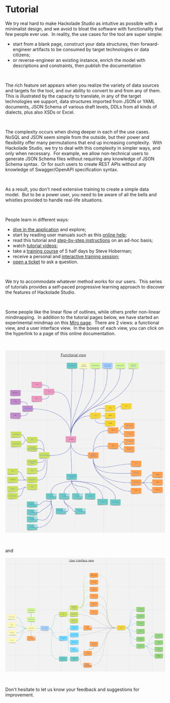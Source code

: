 # Tutorial

We try real hard to make Hackolade Studio as intuitive as possible with a minimalist design, and we avoid to bloat the software with functionality that few people ever use.&nbsp; In reality, the use cases for the tool are super simple:

* start from a blank page, construct your data structures, then forward-engineer artifacts to be consumed by target technologies or data citizens;
* or reverse-engineer an existing instance, enrich the model with descriptions and constraints, then publish the documentation

&nbsp;

The rich feature set appears when you realize the variety of data sources and targets for the tool, and our ability to convert to and from any of them.&nbsp; This is illustrated by the capacity to translate, in any of the target technologies we support, data structures imported from JSON or YAML documents, JSON Schema of various draft levels, DDLs from all kinds of dialects, plus also XSDs or Excel. &nbsp;

&nbsp;

The complexity occurs when diving deeper in each of the use cases.&nbsp; NoSQL and JSON seem simple from the outside, but their power and flexibility offer many permutations that end up increasing complexity.&nbsp; With Hackolade Studio, we try to deal with this complexity in simpler ways, and only when necessary.&nbsp; For example, we allow non-technical users to generate JSON Schema files without requiring any knowledge of JSON Schema syntax.&nbsp; Or for such users to create REST APIs without any knowledge of Swagger/OpenAPI specification syntax.

&nbsp;

As a result, you don't need extensive training to create a simple data model.&nbsp; But to be a power user, you need to be aware of all the bells and whistles provided to handle real-life situations.

&nbsp;

People learn in different ways:

* [dive in the application](<https://hackolade.com/download.html> "target=\"\_blank\"") and explore;
* start by reading user manuals such as this [online help](<https://hackolade.com/help/index.html>);
* read this tutorial and [step-by-step instructions](<How-toguides.md>) on an ad-hoc basis;
* watch [tutorial videos](<https://www.youtube.com/playlist?list=PLuoumc7VQje0m35VhJGVnaAbg1FCG4McK> "target=\"\_blank\"");
* take a [training course](<https://hackolade.com/training.html>) of 5 half days by Steve Hoberman;
* receive a personal and [interactive training session](<https://calendly.com/pdesmarets> "target=\"\_blank\"");
* [open a ticket](<https://hackolade.zendesk.com/hc/en-us/requests/new> "target=\"\_blank\"") to ask a question.

&nbsp;

We try to accommodate whatever method works for our users.&nbsp; This series of tutorials provides a self-paced progressive learning approach to discover the features of Hackolade Studio.

&nbsp;

Some people like the linear flow of outlines, while others prefer non-linear mindmapping.&nbsp; In addition to the tutorial pages below, we have started an experimental mindmap on this [Miro page](<https://miro.com/app/board/o9J\_kmBxYFg=/> "target=\"\_blank\"").&nbsp; There are 2 views: a functional view, and a user interface view.&nbsp; In the boxes of each view, you can click on the hyperlink to a page of this online documentation.

&nbsp;

![Miro functional view](<lib/Miro%20functional%20view.png>)

&nbsp;

and

![Miro UI view](<lib/Miro%20UI%20view.png>)

&nbsp;

Don't hesitate to let us know your feedback and suggestions for improvement.

